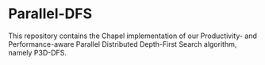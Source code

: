 # Parallel-DFS
This repository contains the Chapel implementation of our Productivity- and Performance-aware Parallel Distributed Depth-First Search algorithm, namely P3D-DFS.
